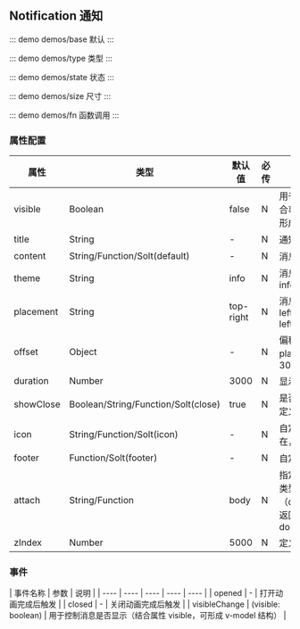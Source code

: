 ## Notification 通知

::: demo demos/base 默认
:::

::: demo demos/type 类型
:::

::: demo demos/state 状态
:::

::: demo demos/size 尺寸
:::

::: demo demos/fn 函数调用
:::

### 属性配置
| 属性 | 类型 | 默认值 | 必传 | 说明 |
|-----|-----|-----|-----|-----|
| visible | Boolean | false| N | 用于控制消息是否显示（结合事件 visible-change 组合形成 v-model） |
| title | String | - | N | 通知标题 |
| content | String/Function/Solt(default) | - | N | 消息正文内容 |
| theme | String | info | N | 消息类型 info/success/warning/error |
| placement | String | top-right | N | 消息提示的位置，top-left/top-right/bottom-left/bottom-right |
| offset | Object | - | N | 偏移量（结合属性placement）{left: 0,top: 30, bottom, right} |
| duration | Number | 3000 | N | 显示时间，毫秒 |
| showClose | Boolean/String/Function/Solt(close) | true | N | 是否显示关闭按钮/用户可自定义关闭图标 |
| icon | String/Function/Solt(icon) | - | N | 自定义图标。当theme存在，取默认图标 |
| footer | Function/Solt(footer) | - | N | 自定义底部actions |
| attach | String/Function | body | N | 指定弹框挂载节点。字符串类型表示DOM选择器（querySelector）；函数需返回 DOM 节点，如：() => document.body | 
| zIndex | Number | 5000 | N | 定义层级 |

### 事件
| 事件名称 | 参数 |  说明 |
| ---- | ---- | ---- | ---- | ---- | 
| opened | - | 打开动画完成后触发 |
| closed | - | 关闭动画完成后触发 |
| visibleChange | (visible: boolean) | 用于控制消息是否显示（结合属性 visible，可形成 v-model 结构） |